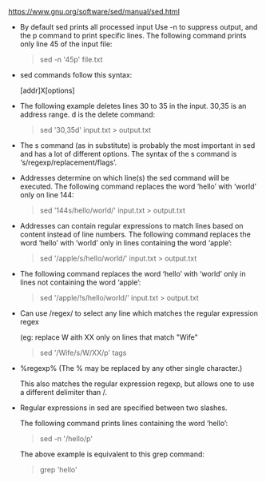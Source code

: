 https://www.gnu.org/software/sed/manual/sed.html

- By default sed prints all processed input
  Use -n to suppress output, and the p command to print specific lines. The following command prints only line 45 of the input file:

    > sed -n '45p' file.txt

- sed commands follow this syntax:

    [addr]X[options]

- The following example deletes lines 30 to 35 in the input. 30,35 is an address range. d is the delete command:

  > sed '30,35d' input.txt > output.txt

- The s command (as in substitute) is probably the most important in sed and has a lot of different options. The syntax of the s command is ‘s/regexp/replacement/flags’.

- Addresses determine on which line(s) the sed command will be executed. The following command replaces the word ‘hello’ with ‘world’ only on line 144:

  > sed '144s/hello/world/' input.txt > output.txt


- Addresses can contain regular expressions to match lines based on content instead of line numbers. The following command replaces the word ‘hello’ with ‘world’ only in lines containing the word ‘apple’:

  > sed '/apple/s/hello/world/' input.txt > output.txt

-  The following command replaces the word ‘hello’ with ‘world’ only in lines not containing the word ‘apple’:

   > sed '/apple/!s/hello/world/' input.txt > output.txt

- Can use /regex/ to select any line which matches the regular expression regex

  (eg: replace W aith XX only on lines that match "Wife"
  > sed  '/Wife/s/W/XX/p' tags

- \%regexp%
    (The % may be replaced by any other single character.)

    This also matches the regular expression regexp, but allows one to use a different delimiter than /.


- Regular expressions in sed are specified between two slashes.

  The following command prints lines containing the word ‘hello’:

    > sed -n '/hello/p'

  The above example is equivalent to this grep command:

    > grep 'hello'